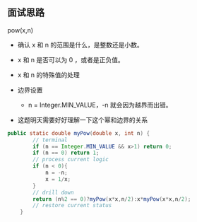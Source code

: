 ## 面试思路

pow(x,n)
- 确认 x 和 n 的范围是什么，是整数还是小数。
- x 和 n  是否可以为 0 ，或者是正负值。
- x 和 n 的特殊值的处理 
- 边界设置
    - n = Integer.MIN_VALUE，-n 就会因为越界而出错。

- 这题明天需要好好理解一下这个幂和边界的关系
```java
public static double myPow(double x, int n) {
        // terminal
        if (n == Integer.MIN_VALUE && x>1) return 0;
        if (n == 0) return 1;
        // process current logic
        if (n < 0){
            n = -n;
            x = 1/x;
        }
        // drill down
        return (n%2 == 0)?myPow(x*x,n/2):x*myPow(x*x,n/2);
        // restore current status
    }
```
